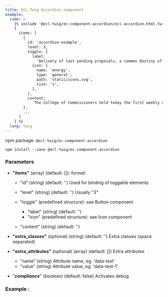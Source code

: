```yaml
---
title: ECL-Twig Accordion component
example:
  code: >-
    {% include '@ecl-twig/ec-component-accordion/ecl-accordion.html.twig' with
    {  
      items: [  
        {  
          id: 'accordion-example',  
          level: 3,  
          toggle: {  
            label:  
              'Delivery of last pending proposals, a common Destiny of unity, the hour of European Democracy',  
            icon: {  
              name: 'energy',  
              type: 'general',  
              path: 'static/icons.svg',  
              size: 's',  
            },  
          },  
          content:  
            'The College of Commissioners held today the first weekly meeting of 2019 which was devoted to discussing the challenges of this new year. Commissioners used the opportunity to take stock and discuss the year ahead, including the European elections in May and other important milestones ahead.',  
        },  
        ...  
      ]  
    } %}  
  lang: twig
---
```

npm package: `@ecl-twig/ec-component-accordion`

```shell
npm install --save @ecl-twig/ec-component-accordion
```

### Parameters

* **"items"** (array) (default: \[]): format:

  * "id" (string) (default: '') Used for binding of toggable elements
  * "level" (string) (default: '') Usually "3"
  * "toggle" (predefined structure): see Button component

    * "label" (string) (default: '')
    * "icon" (predefined structure): see Icon component
  * "content" (string) (default: '')
* **"extra_classes"** (optional) (string) (default: '') Extra classes (space separated)
* **"extra_attributes"** (optional) (array) (default: \[]) Extra attributes

  * "name" (string) Attribute name, eg. 'data-test'
  * "value" (string) Attribute value, eg: 'data-test-1'
* "***compliance***" (boolean) (default: false) Activates debug

### Example :

<!-- prettier-ignore -->